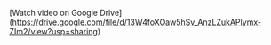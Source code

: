 [Watch video on Google Drive] (https://drive.google.com/file/d/13W4foXOaw5hSv_AnzLZukAPlymx-ZIm2/view?usp=sharing)
